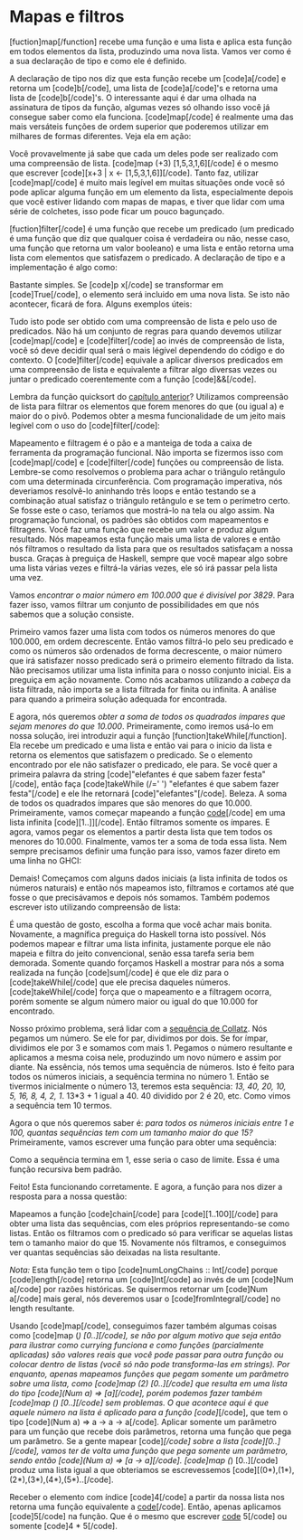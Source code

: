 Mapas e filtros
===============

[fuction]map[/function] recebe uma função e uma lista e aplica esta função em todos elementos da 
lista, produzindo uma nova lista. Vamos ver como é a sua declaração de tipo e como ele é definido.

A declaração de tipo nos diz que esta função recebe um [code]a[/code] e retorna um [code]b[/code], 
uma lista de [code]a[/code]'s e retorna uma lista de [code]b[/code]'s. O interessante aqui é dar uma 
olhada na assinatura de tipos da função, algumas vezes só olhando isso você já consegue saber como ela funciona. 
[code]map[/code] é realmente uma das mais versáteis funções de ordem superior que poderemos utilizar em milhares de 
formas diferentes. Veja ela em ação:

Você provavelmente já sabe que cada um deles pode ser realizado com uma compreensão de lista. 
[code]map (+3) [1,5,3,1,6][/code] é o mesmo que escrever [code][x+3 | x &lt;- [1,5,3,1,6]][/code]. 
Tanto faz, utilizar [code]map[/code] é muito mais legível em muitas situações onde você só pode 
aplicar alguma função em um elemento da lista, especialmente depois que você estiver lidando com 
mapas de mapas, e tiver que lidar com uma série de colchetes, isso pode ficar um pouco bagunçado.

[fuction]filter[/code] é uma função que recebe um predicado (um predicado é uma função que diz que 
qualquer coisa é verdadeira ou não, nesse caso, uma função que retorna um valor booleano) e uma 
lista e então retorna uma lista com elementos que satisfazem o predicado. A declaração de tipo e a 
implementação é algo como:

Bastante simples. Se [code]p x[/code] se transformar em [code]True[/code], o elemento será incluido 
em uma nova lista. Se isto não acontecer, ficará de fora. Alguns exemplos úteis:

Tudo isto pode ser obtido com uma compreensão de lista e pelo uso de predicados. Não há um conjunto 
de regras para quando devemos utilizar [code]map[/code] e [code]filter[/code] ao invés de compreensão 
de lista, você só deve decidir qual será o mais légível dependendo do código e do contexto. 
O [code]filter[/code] equivale a aplicar diversos predicados em uma compreensão de lista e equivalente 
a filtrar algo diversas vezes ou juntar o predicado coerentemente com a função [code]&amp;&amp;[/code].

Lembra da função quicksort do <a href="recursion">capítulo anterior</a>? Utilizamos compreensão de 
lista para filtrar os elementos que forem menores do que (ou igual a) e maior do o pivô. Podemos obter 
a mesma funcionalidade de um jeito mais legível com o uso do [code]filter[/code]:

Mapeamento e filtragem é o pão e a manteiga de toda a caixa de ferramenta da programação funcional. 
Não importa se fizermos isso com [code]map[/code] e [code]filter[/code] funções ou compreensão de lista. 
Lembre-se como resolvemos o problema para achar o triângulo retângulo com uma determinada circunferência. 
Com programação imperativa, nós deveriamos resolvê-lo aninhando três loops e então testando se a 
combinação atual satisfaz o triângulo retângulo e se tem o perímetro certo. Se fosse este o caso, 
teríamos que mostrá-lo na tela ou algo assim. Na programação funcional, os padrões são obtidos 
com mapeamentos e filtragens. Você faz uma função que recebe um valor e produz algum resultado. 
Nós mapeamos esta função mais uma lista de valores e então nós filtramos o resultado da lista para 
que os resultados satisfaçam a nossa busca. Graças à preguiça de Haskell, sempre que você mapear algo 
sobre uma lista várias vezes e filtrá-la várias vezes, ele só irá passar pela lista uma vez.

Vamos <em>encontrar o maior número em 100.000 que é divisível por 3829</em>. Para fazer isso, 
vamos filtrar um conjunto de possibilidades em que nós sabemos que a solução consiste.

Primeiro vamos fazer uma lista com todos os números menores do que 100.000, em ordem decrescente. 
Então vamos filtrá-lo pelo seu predicado e como os números são ordenados de forma decrescente, o maior 
número que irá satisfazer nosso predicado será o primeiro elemento filtrado da lista. Não precisamos 
utilizar uma lista infinita para o nosso conjunto inicial. Eis a preguiça em ação novamente. Como nós 
acabamos utilizando a <i>cabeça</i> da lista filtrada, não importa se a lista filtrada for finita ou 
infinita. A análise para quando a primeira solução adequada for encontrada.

E agora, nós queremos <em>obter a soma de todos os quadrados ímpares que sejam menores do que 10.000</em>. 
Primeiramente, como iremos usá-lo em nossa solução, irei introduzir aqui a função 
[function]takeWhile[/function]. Ela recebe um predicado e uma lista e então vai para o inicio da lista 
e retorna os elementos que satisfazem o predicado. Se o elemento encontrado por ele não satisfazer o 
predicado, ele para. Se você quer a primeira palavra da string 
[code]"elefantes é que sabem fazer festa"[/code], então faça [code]takeWhile (/=' ') "elefantes é que 
sabem fazer festa"[/code] e ele lhe retornará [code]"elefantes"[/code]. Beleza. A soma de todos os 
quadrados ímpares que são menores do que 10.000. Primeiramente, vamos começar mapeando a função 
[code](^2)[/code] em uma lista infinita [code][1..]][/code]. Então filtramos somente os ímpares. 
E agora, vamos pegar os elementos a partir desta lista que tem todos os menores do 10.000. Finalmente, 
vamos ter a soma de toda essa lista. Nem sempre precisamos definir uma função para isso, vamos fazer 
direto em uma linha no GHCI:

Demais! Começamos com alguns dados iniciais (a lista infinita de todos os números naturais) e então 
nós mapeamos isto, filtramos e cortamos até que fosse o que precisávamos e depois nós somamos. Também 
podemos escrever isto utilizando compreensão de lista: 

É uma questão de gosto, escolha a forma que você achar mais bonita. Novamente, a magnífica preguiça do 
Haskell torna isto possível. Nós podemos mapear e filtrar uma lista infinita, justamente porque ele 
não mapeia e filtra do jeito convencional, senão essa tarefa seria bem demorada. Somente quando forçamos 
Haskell a mostrar para nós a soma realizada na função [code]sum[/code] é que ele diz para o 
[code]takeWhile[/code] que ele precisa daqueles números. [code]takeWhile[/code] força que o 
mapeamento e a filtragem ocorra, porém somente se algum número maior ou igual do que 10.000 for 
encontrado.

Nosso próximo problema, será lidar com a <a href="http://pt.wikipedia.org/wiki/Conjectura_de_Collatz" 
target="_blank">sequência de Collatz</a>. Nós pegamos um número. Se ele for par, dividimos por dois. 
Se for ímpar, dividimos ele por 3 e somamos com mais 1. Pegamos o número resultante e aplicamos a mesma 
coisa nele, produzindo um novo número e assim por diante. Na essência, nós temos uma sequência de 
números. Isto é feito para todos os números iniciais, a sequência termina no número 1. Então se 
tivermos inicialmente o número 13, teremos esta sequência: <i>13, 40, 20, 10, 5, 16, 8, 4, 2, 1</i>. 
13*3 + 1 igual a 40. 40 dividido por 2 é 20, etc. Como vimos a sequência tem 10 termos.

Agora o que nós queremos saber é: <em>para todos os números iniciais entre 1 e 100, quantas sequências 
tem com um tamanho maior do que 15?</em> Primeiramente, vamos escrever uma função para obter uma 
sequência:

Como a sequência termina em 1, esse seria o caso de limite. Essa é uma função recursiva bem padrão.

Feito! Esta funcionando corretamente. E agora, a função para nos dizer a resposta para a nossa questão:

Mapeamos a função [code]chain[/code] para [code][1..100][/code] para obter uma lista das sequências, com 
eles próprios representando-se como listas. Então os filtramos com o predicado só para verificar se 
aquelas listas tem o tamanho maior do que 15. Novamente nós filtramos, e conseguimos ver quantas 
sequências são deixadas na lista resultante.

<em>Nota:</em> Esta função tem o tipo [code]numLongChains :: Int[/code] porque [code]length[/code] 
retorna um [code]Int[/code] ao invés de um [code]Num a[/code] por razões históricas. Se quisermos 
retornar um [code]Num a[/code] mais geral, nós deveremos usar o [code]fromIntegral[/code] no length 
resultante.

Usando [code]map[/code], conseguimos fazer também algumas coisas como [code]map (*) [0..][/code], 
se não por algum motivo que seja então para ilustrar como currying funciona e como funções (parcialmente 
aplicadas) são valores reais que você pode passar para outra função ou colocar dentro de listas (você 
só não pode transforma-las em strings). Por enquanto, apenas mapeamos funções que pegam somente um 
parâmetro sobre uma lista, como [code]map (*2) [0..][/code] que resulta em uma lista do tipo 
[code](Num a) =&gt; [a][/code], porém podemos fazer também [code]map (*) [0..][/code] sem problemas.
O que acontece aqui é que aquele número na lista é aplicado para a função [code]*[/code], que tem o 
tipo [code](Num a) =&gt; a -&gt; a -&gt; a[/code]. Aplicar somente um parâmetro para um função que 
recebe dois parâmetros, retorna uma função que pega um parâmetro. Se a gente mapear [code]*[/code] sobre 
a lista [code][0..][/code], vamos ter de volta uma função que pega somente um parâmetro, sendo então 
[code](Num a) =&gt; [a -&gt; a][/code]. [code]map (*) [0..][/code] produz uma lista igual a que obteriamos
se escrevessemos [code][(0*),(1*),(2*),(3*),(4*),(5*)..[/code].

Receber o elemento com índice [code]4[/code] a partir da nossa lista nos retorna uma função equivalente a 
[code](4*)[/code]. Então, apenas aplicamos [code]5[/code] na função. Que é o mesmo que escrever 
[code](4*) 5[/code] ou somente [code]4 * 5[/code].
